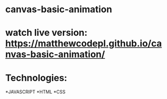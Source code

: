 # canvas-basic-animation
# watch live version: https://matthewcodepl.github.io/canvas-basic-animation/
# Technologies:
*JAVASCRIPT
*HTML
*CSS
